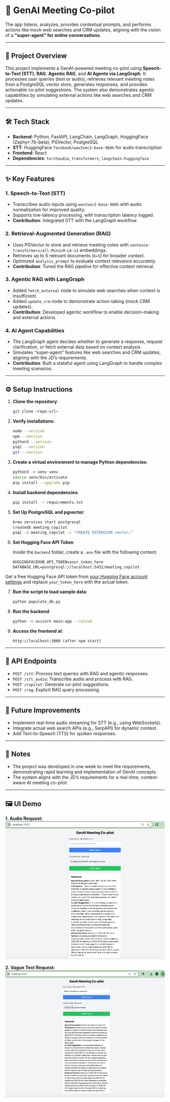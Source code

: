 # 🚀 GenAI Meeting Co-pilot

The app listens, analyzes, provides contextual prompts, and performs actions like mock web searches and CRM updates, aligning with the vision of a **"super-agent" for online conversations**.

---

## 📌 Project Overview

This project implements a GenAI-powered meeting co-pilot using **Speech-to-Text (STT)**, **RAG**, **Agentic RAG**, and **AI Agents via LangGraph**. It processes user queries (text or audio), retrieves relevant meeting notes from a PostgreSQL vector store, generates responses, and provides actionable co-pilot suggestions. The system also demonstrates agentic capabilities by simulating external actions like web searches and CRM updates.

---

## 🛠️ Tech Stack

- **Backend**: Python, FastAPI, LangChain, LangGraph, HuggingFace (Zephyr-7b-beta), PGVector, PostgreSQL  
- **STT**: HuggingFace `facebook/wav2vec2-base-960h` for audio transcription  
- **Frontend**: React  
- **Dependencies**: `torchaudio`, `transformers`, `langchain-huggingface`  

---

## ✨ Key Features

### 1. Speech-to-Text (STT)
- Transcribes audio inputs using `wav2vec2-base-960h` with audio normalization for improved quality.
- Supports low-latency processing, with transcription latency logged.
- **Contribution**: Integrated STT with the LangGraph workflow.

### 2. Retrieval-Augmented Generation (RAG)
- Uses PGVector to store and retrieve meeting notes with `sentence-transformers/all-MiniLM-L6-v2` embeddings.
- Retrieves up to 5 relevant documents (`k=5`) for broader context.
- Optimized `analysis_prompt` to evaluate context relevance accurately.
- **Contribution**: Tuned the RAG pipeline for effective context retrieval.

### 3. Agentic RAG with LangGraph
- Added `fetch_external` node to simulate web searches when context is insufficient.
- Added `update_crm` node to demonstrate action-taking (mock CRM updates).
- **Contribution**: Developed agentic workflow to enable decision-making and external actions.

### 4. AI Agent Capabilities
- The LangGraph agent decides whether to generate a response, request clarification, or fetch external data based on context analysis.
- Simulates “super-agent” features like web searches and CRM updates, aligning with the JD’s requirements.
- **Contribution**: Built a stateful agent using LangGraph to handle complex meeting scenarios.

---

## ⚙️ Setup Instructions

1. **Clone the repository**:  
   ```bash
   git clone <repo-url>
   ```

2. **Verify installations**:  
   ```bash
   node --version  
   npm --version  
   python3 --version  
   psql --version  
   git --version  
   ```

3. **Create a virtual environment to manage Python dependencies**:  
   ```bash
   python3 -m venv venv  
   source venv/bin/activate  
   pip install --upgrade pip  
   ```

4. **Install backend dependencies**:  
   ```bash
   pip install -r requirements.txt  
   ```

5. **Set Up PostgreSQL and pgvector**:  
   ```bash
   brew services start postgresql  
   createdb meeting_copilot  
   psql -d meeting_copilot -c "CREATE EXTENSION vector;"  
   ```

6. **Set Hugging Face API Token**

   Inside the `backend` folder, create a `.env` file with the following content:
   ```env
   HUGGINGFACEHUB_API_TOKEN=your_token_here
   DATABASE_URL=postgresql://localhost:5432/meeting_copilot
   ```

  Get a free Hugging Face API token from [your Hugging Face account settings](https://huggingface.co/settings/tokens) and replace `your_token_here` with the actual token.

7. **Run the script to load sample data**:  
   ```bash
   python populate_db.py  
   ```

8. **Run the backend**:  
   ```bash
   python -m uvicorn main:app --reload  
   ```

9. **Access the frontend at**:  
   ```
   http://localhost:3000 (after npm start)
   ```

---

## 📡 API Endpoints

- `POST /stt`: Process text queries with RAG and agentic responses.  
- `POST /stt_audio`: Transcribe audio and process with RAG.  
- `POST /copilot`: Generate co-pilot suggestions.  
- `POST /rag`: Explicit RAG query processing.  

---

## 🔮 Future Improvements

- Implement real-time audio streaming for STT (e.g., using WebSockets).
- Integrate actual web search APIs (e.g., SerpAPI) for dynamic context.
- Add Text-to-Speech (TTS) for spoken responses.

---

## 📝 Notes

- The project was developed in one week to meet the requirements, demonstrating rapid learning and implementation of GenAI concepts.
- The system aligns with the JD’s requirements for a real-time, context-aware AI meeting co-pilot.

---

## 🖼️ UI Demo

**1. Audio Request:**  
![Audio Request Demo](./audio_request.png)

**2. Vague Text Request:**  
![Text Request Demo](./text_request.png)
